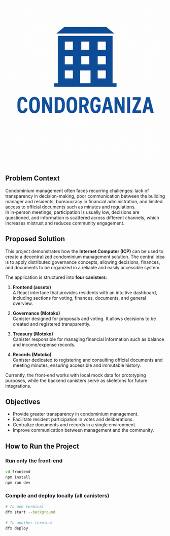 

![Condorganiza](./img/Condorganiza.png)


## Problem Context
Condominium management often faces recurring challenges: lack of transparency in decision-making, poor communication between the building manager and residents, bureaucracy in financial administration, and limited access to official documents such as minutes and regulations.  
In in-person meetings, participation is usually low, decisions are questioned, and information is scattered across different channels, which increases mistrust and reduces community engagement.

## Proposed Solution
This project demonstrates how the **Internet Computer (ICP)** can be used to create a decentralized condominium management solution. The central idea is to apply distributed governance concepts, allowing decisions, finances, and documents to be organized in a reliable and easily accessible system.

The application is structured into **four canisters**:

1. **Frontend (assets)**  
   A React interface that provides residents with an intuitive dashboard, including sections for voting, finances, documents, and general overview.  

2. **Governance (Motoko)**  
   Canister designed for proposals and voting. It allows decisions to be created and registered transparently.  

3. **Treasury (Motoko)**  
   Canister responsible for managing financial information such as balance and income/expense records.  

4. **Records (Motoko)**  
   Canister dedicated to registering and consulting official documents and meeting minutes, ensuring accessible and immutable history.  

Currently, the front-end works with local mock data for prototyping purposes, while the backend canisters serve as skeletons for future integrations.

## Objectives
- Provide greater transparency in condominium management.  
- Facilitate resident participation in votes and deliberations.  
- Centralize documents and records in a single environment.  
- Improve communication between management and the community.  

## How to Run the Project
### Run only the front-end
```bash
cd frontend
npm install
npm run dev
```

### Compile and deploy locally (all canisters)
```bash
# In one terminal
dfx start --background

# In another terminal
dfx deploy
```
